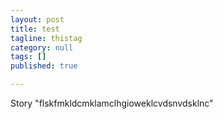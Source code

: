 ```yaml
---
layout: post
title: test
tagline: thistag
category: null
tags: []
published: true

---
```

Story "flskfmkldcmklamclhgioweklcvdsnvdsklnc"